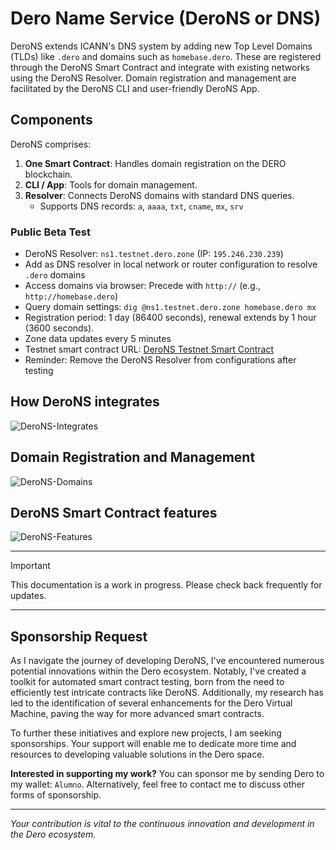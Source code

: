# Dero Name Service (DeroNS or DNS)

DeroNS extends ICANN's DNS system by adding new Top Level Domains (TLDs) like `.dero` and domains such as `homebase.dero`. These are registered through the DeroNS Smart Contract and integrate with existing networks using the DeroNS Resolver. Domain registration and management are facilitated by the DeroNS CLI and user-friendly DeroNS App.

## Components
DeroNS comprises:
1. **One Smart Contract**: Handles domain registration on the DERO blockchain.
2. **CLI / App**: Tools for domain management.
3. **Resolver**: Connects DeroNS domains with standard DNS queries.
   - Supports DNS records: `a`, `aaaa`, `txt`, `cname`, `mx`, `srv`

### Public Beta Test
- DeroNS Resolver: `ns1.testnet.dero.zone` (IP: `195.246.230.239`)
- Add as DNS resolver in local network or router configuration to resolve `.dero` domains
- Access domains via browser: Precede with `http://` (e.g., `http://homebase.dero`)
- Query domain settings: `dig @ns1.testnet.dero.zone homebase.dero mx`
- Registration period: 1 day (86400 seconds), renewal extends by 1 hour (3600 seconds).
- Zone data updates every 5 minutes
- Testnet smart contract URL: [DeroNS Testnet Smart Contract](https://testnetexplorer.dero.io/tx/acdc0e94fa87904a3eebad656c809d29046fdbfa69a6fd3a82b23b93b07412be)
- Reminder: Remove the DeroNS Resolver from configurations after testing

## How DeroNS integrates
![DeroNS-Integrates](https://github.com/Alumn0/derons/assets/145239468/d3a46934-76f2-4e5f-99d6-734d373f6eec)

## Domain Registration and Management
![DeroNS-Domains](https://github.com/Alumn0/derons/assets/145239468/f32bfb6f-0a31-427c-bdf6-ba796f2f3907)

## DeroNS Smart Contract features
![DeroNS-Features](https://github.com/Alumn0/derons/assets/145239468/b777fef3-fbd9-4c94-878d-7fcf721dead3)


---

> [!IMPORTANT]
> This documentation is a work in progress. Please check back frequently for updates.

---

## Sponsorship Request

As I navigate the journey of developing DeroNS, I've encountered numerous potential innovations within the Dero ecosystem. Notably, I've created a toolkit for automated smart contract testing, born from the need to efficiently test intricate contracts like DeroNS. Additionally, my research has led to the identification of several enhancements for the Dero Virtual Machine, paving the way for more advanced smart contracts.

To further these initiatives and explore new projects, I am seeking sponsorships. Your support will enable me to dedicate more time and resources to developing valuable solutions in the Dero space.

**Interested in supporting my work?** You can sponsor me by sending Dero to my wallet: `Alumno`. Alternatively, feel free to contact me to discuss other forms of sponsorship.

---

*Your contribution is vital to the continuous innovation and development in the Dero ecosystem.*

